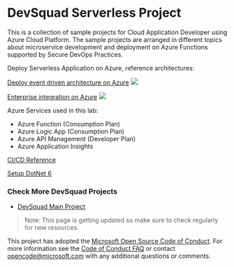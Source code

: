 # DevSquad Serverless Project

This is a collection of sample projects for Cloud Application Developer using Azure Cloud Platform. The sample projects are arranged in different topics about microservice development and deployment on Azure Functions supported by Secure DevOps Practices.

Deploy Serverless Application on Azure, reference architectures:

[Deploy event driven architecture on Azure](https://docs.microsoft.com/en-us/azure/architecture/reference-architectures/serverless/cloud-automation)
![](https://docs.microsoft.com/en-us/azure/architecture/reference-architectures/serverless/_images/cloud-automation.png)

[Enterprise integration on Azure](https://docs.microsoft.com/en-us/azure/architecture/reference-architectures/enterprise-integration/basic-enterprise-integration)
![](https://docs.microsoft.com/en-us/azure/architecture/reference-architectures/enterprise-integration/_images/simple-enterprise-integration.png)

Azure Services used in this lab:
* Azure Function (Consumption Plan)
* Azure Logic App (Consumption Plan)
* Azure API Management (Developer Plan)
* Azure Application Insights

[CI/CD Reference](https://docs.microsoft.com/en-us/azure/azure-functions/functions-how-to-github-actions?tabs=dotnet)

[Setup DotNet 6](https://github.com/actions/setup-dotnet)

### Check More DevSquad Projects
* [DevSquad Main Project](https://github.com/oaviles/DevSquad)

> Note: This page is getting updated so make sure to check regularly for new resources.

This project has adopted the [Microsoft Open Source Code of Conduct](https://opensource.microsoft.com/codeofconduct/). For more information see the [Code of Conduct FAQ](https://opensource.microsoft.com/codeofconduct/faq/) or contact [opencode@microsoft.com](mailto:opencode@microsoft.com) with any additional questions or comments.
